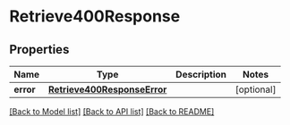 # Retrieve400Response

## Properties
Name | Type | Description | Notes
------------ | ------------- | ------------- | -------------
**error** | [**Retrieve400ResponseError**](Retrieve400ResponseError.md) |  | [optional] 

[[Back to Model list]](../README.md#models) [[Back to API list]](../README.md#api-endpoints) [[Back to README]](../README.md)


